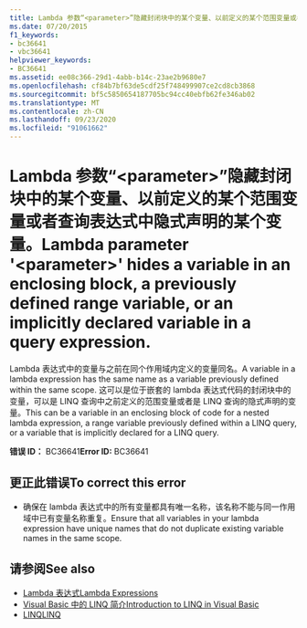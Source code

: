 ```yaml
---
title: Lambda 参数“<parameter>”隐藏封闭块中的某个变量、以前定义的某个范围变量或者查询表达式中隐式声明的某个变量。
ms.date: 07/20/2015
f1_keywords:
- bc36641
- vbc36641
helpviewer_keywords:
- BC36641
ms.assetid: ee08c366-29d1-4abb-b14c-23ae2b9680e7
ms.openlocfilehash: cf84b7bf63de5cdf25f748499907ce2cd8cb3868
ms.sourcegitcommit: bf5c5850654187705bc94cc40ebfb62fe346ab02
ms.translationtype: MT
ms.contentlocale: zh-CN
ms.lasthandoff: 09/23/2020
ms.locfileid: "91061662"
---
```

# <a name="lambda-parameter-parameter-hides-a-variable-in-an-enclosing-block-a-previously-defined-range-variable-or-an-implicitly-declared-variable-in-a-query-expression"></a><span data-ttu-id="4655b-102">Lambda 参数“\<parameter>”隐藏封闭块中的某个变量、以前定义的某个范围变量或者查询表达式中隐式声明的某个变量。</span><span class="sxs-lookup"><span data-stu-id="4655b-102">Lambda parameter '\<parameter>' hides a variable in an enclosing block, a previously defined range variable, or an implicitly declared variable in a query expression.</span></span>

<span data-ttu-id="4655b-103">Lambda 表达式中的变量与之前在同个作用域内定义的变量同名。</span><span class="sxs-lookup"><span data-stu-id="4655b-103">A variable in a lambda expression has the same name as a variable previously defined within the same scope.</span></span> <span data-ttu-id="4655b-104">这可以是位于嵌套的 lambda 表达式代码的封闭块中的变量，可以是 LINQ 查询中之前定义的范围变量或者是 LINQ 查询的隐式声明的变量。</span><span class="sxs-lookup"><span data-stu-id="4655b-104">This can be a variable in an enclosing block of code for a nested lambda expression, a range variable previously defined within a LINQ query, or a variable that is implicitly declared for a LINQ query.</span></span>  
  
 <span data-ttu-id="4655b-105">**错误 ID：** BC36641</span><span class="sxs-lookup"><span data-stu-id="4655b-105">**Error ID:** BC36641</span></span>  
  
## <a name="to-correct-this-error"></a><span data-ttu-id="4655b-106">更正此错误</span><span class="sxs-lookup"><span data-stu-id="4655b-106">To correct this error</span></span>  
  
- <span data-ttu-id="4655b-107">确保在 lambda 表达式中的所有变量都具有唯一名称，该名称不能与同一作用域中已有变量名称重复。</span><span class="sxs-lookup"><span data-stu-id="4655b-107">Ensure that all variables in your lambda expression have unique names that do not duplicate existing variable names in the same scope.</span></span>  
  
## <a name="see-also"></a><span data-ttu-id="4655b-108">请参阅</span><span class="sxs-lookup"><span data-stu-id="4655b-108">See also</span></span>

- [<span data-ttu-id="4655b-109">Lambda 表达式</span><span class="sxs-lookup"><span data-stu-id="4655b-109">Lambda Expressions</span></span>](../programming-guide/language-features/procedures/lambda-expressions.md)
- [<span data-ttu-id="4655b-110">Visual Basic 中的 LINQ 简介</span><span class="sxs-lookup"><span data-stu-id="4655b-110">Introduction to LINQ in Visual Basic</span></span>](../programming-guide/language-features/linq/introduction-to-linq.md)
- [<span data-ttu-id="4655b-111">LINQ</span><span class="sxs-lookup"><span data-stu-id="4655b-111">LINQ</span></span>](../programming-guide/language-features/linq/index.md)
